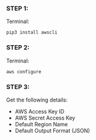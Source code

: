 ### STEP 1: 

Terminal:
```
pip3 install awscli
```

### STEP 2: 

Terminal:
```
aws configure
```

### STEP 3:

Get the following details:
- AWS Access Key ID
- AWS Secret Access Key
- Default Region Name
- Default Output Format (JSON)